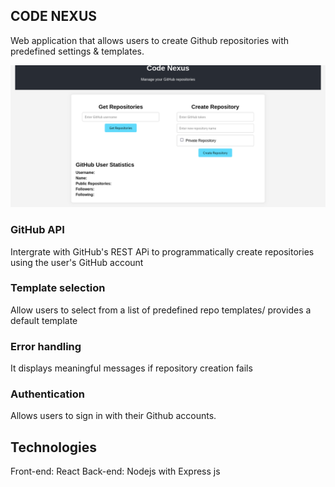 ## CODE NEXUS

Web application that allows users to create Github repositories with predefined settings & templates.


![Landing Page](Codenexus.png)

### GitHub API
Intergrate with GitHub's REST APi to programmatically create repositories using the user's GitHub account

### Template selection
Allow users to select from a list of predefined repo templates/ provides a default template

### Error handling
It displays meaningful messages if repository creation fails

### Authentication
Allows users to sign in with their Github accounts.

## Technologies
Front-end: React
Back-end: Nodejs with Express js